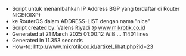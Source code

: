 - Script untuk menambahkan IP Address BGP yang terdaftar di Router NICE(OIXP)
- ke RouterOS dalam ADDRESS-LIST dengan nama "nice"
- Script created by: Valens Riyadi @ www.mikrotik.co.id
- Generated at 21 March 2025 01:00:12 WIB ... 11401 lines
- Generated in 11.353 seconds
- How-to: http://www.mikrotik.co.id/artikel_lihat.php?id=23
